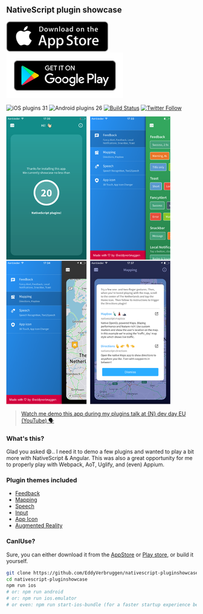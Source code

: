 NativeScript plugin showcase
----------------------------

[![Appstore download][appstore-image]][appstore-url]
[![Playtore download][playstore-image]][playstore-url]

![iOS plugins 31](https://img.shields.io/badge/iOS_plugins-31-blue.svg)
![Android plugins 26](https://img.shields.io/badge/Android_plugins-26-brightgreen.svg)
[![Build Status][build-status]][build-url]
[![Twitter Follow][twitter-image]][twitter-url]


[appstore-image]:screenshots/apple-appstore-badge.svg
[appstore-url]:https://itunes.apple.com/WebObjects/MZStore.woa/wa/viewSoftware?id=1281334006
[playstore-image]:screenshots/google-playstore-badge.svg
[playstore-url]:https://play.google.com/store/apps/details?id=org.nativescript.pluginshowcase
[build-status]:https://travis-ci.org/EddyVerbruggen/nativescript-pluginshowcase.svg?branch=master
[build-url]:https://travis-ci.org/EddyVerbruggen/nativescript-pluginshowcase
[build-status]:https://travis-ci.org/EddyVerbruggen/nativescript-pluginshowcase.svg?branch=master
[build-url]:https://travis-ci.org/EddyVerbruggen/nativescript-pluginshowcase
[twitter-image]:https://img.shields.io/twitter/follow/eddyverbruggen.svg?style=social&label=Follow%20me
[twitter-url]:https://twitter.com/eddyverbruggen

<img src="screenshots/ios/01-home.png" height="378px" /> <img src="screenshots/ios/02-feedback-menu.png" height="378px" /> <img src="screenshots/ios/03-mapping-menu.png" height="378px" /> <img src="screenshots/ios/04-mapping-info.png" height="378px" />

> [Watch me demo this app during my plugins talk at {N} dev day EU (YouTube) 🗣](https://www.youtube.com/watch?v=WqhHorPcnyo)

### What's this?
Glad you asked 😄.. I need it to demo a few plugins and wanted to play a bit more with NativeScript & Angular.
This was also a great opportunity for me to properly play with Webpack, AoT, Uglify, and (even) Appium.

### Plugin themes included
- [Feedback](app/feedback/)
- [Mapping](app/mapping/)
- [Speech](app/speech/)
- [Input](app/input/)
- [App Icon](app/appicon/)
- [Augmented Reality](app/ar/)


### CanIUse?
Sure, you can either download it from the [AppStore](https://itunes.apple.com/WebObjects/MZStore.woa/wa/viewSoftware?id=1281334006) or [Play store](https://play.google.com/store/apps/details?id=org.nativescript.pluginshowcase), or build it yourself.

```bash
git clone https://github.com/EddyVerbruggen/nativescript-pluginshowcase
cd nativescript-pluginshowcase
npm run ios
# or: npm run android
# or: npm run ios.emulator
# or even: npm run start-ios-bundle (for a faster startup experience because of Webpack with Uglify)
```
